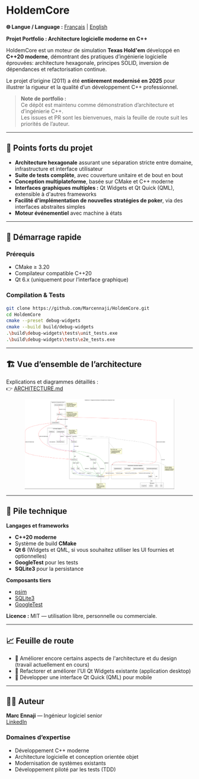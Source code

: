 # HoldemCore

**🌐 Langue / Language :** [Français](README_fr.md) | [English](README.md)

**Projet Portfolio : Architecture logicielle moderne en C++**

HoldemCore est un moteur de simulation **Texas Hold'em** développé en **C++20 moderne**, démontrant des pratiques d’ingénierie logicielle éprouvées:
architecture hexagonale, principes SOLID, inversion de dépendances et refactorisation continue.

Le projet d’origine (2011) a été **entièrement modernisé en 2025** pour illustrer la rigueur et la qualité d’un développement C++ professionnel.

> **Note de portfolio :**  
> Ce dépôt est maintenu comme démonstration d’architecture et d’ingénierie C++.  
> Les issues et PR sont les bienvenues, mais la feuille de route suit les priorités de l’auteur.

---

## 🎯 Points forts du projet

- **Architecture hexagonale** assurant une séparation stricte entre domaine, infrastructure et interface utilisateur  
- **Suite de tests complète**, avec couverture unitaire et de bout en bout  
- **Conception multiplateforme**, basée sur CMake et C++ moderne  
- **Interfaces graphiques multiples :** Qt Widgets et Qt Quick (QML), extensible à d'autres frameworks 
- **Facilité d'implémentation de nouvelles stratégies de poker**, via des interfaces abstraites simples
- **Moteur événementiel** avec machine à états

---

## 🚀 Démarrage rapide

### Prérequis
- CMake ≥ 3.20  
- Compilateur compatible C++20  
- Qt 6.x (uniquement pour l’interface graphique)

### Compilation & Tests
```bash
git clone https://github.com/Marcennaji/HoldemCore.git
cd HoldemCore
cmake --preset debug-widgets
cmake --build build/debug-widgets
.\build\debug-widgets\tests\unit_tests.exe
.\build\debug-widgets\tests\e2e_tests.exe
```

---

## 🏗️ Vue d’ensemble de l’architecture

Explications et diagrammes détaillés :  
👉 [ARCHITECTURE.md](doc/ARCHITECTURE_fr.md)

<p align="center">
  <img src="doc/architecture.png" alt="Diagramme d'architecture hexagonale" width="80%">
</p>

---

## 🧰 Pile technique

**Langages et frameworks**
- **C++20 moderne**
- Système de build **CMake**
- **Qt 6** (Widgets et QML, si vous souhaitez utiliser les UI fournies et optionnelles)
- **GoogleTest** pour les tests
- **SQLite3** pour la persistance

**Composants tiers**
- [psim](https://github.com/christophschmalhofer/poker/tree/master/XPokerEval/XPokerEval.PokerSim)  
- [SQLite3](https://www.sqlite.org/)  
- [GoogleTest](https://github.com/google/googletest)

**Licence :** MIT — utilisation libre, personnelle ou commerciale.

---

## 📈 Feuille de route

- 🧩 Améliorer encore certains aspects de l'architecture et du design (travail actuellement en cours) 
- 🎨 Refactorer et améliorer l'UI Qt Widgets existante (application desktop)  
- 🧠 Développer une interface Qt Quick (QML) pour mobile

---

## 👨‍💻 Auteur

**Marc Ennaji** — Ingénieur logiciel senior  
[LinkedIn](https://www.linkedin.com/in/marcennaji/)

### Domaines d’expertise
- Développement C++ moderne
- Architecture logicielle et conception orientée objet  
- Modernisation de systèmes existants  
- Développement piloté par les tests (TDD)

